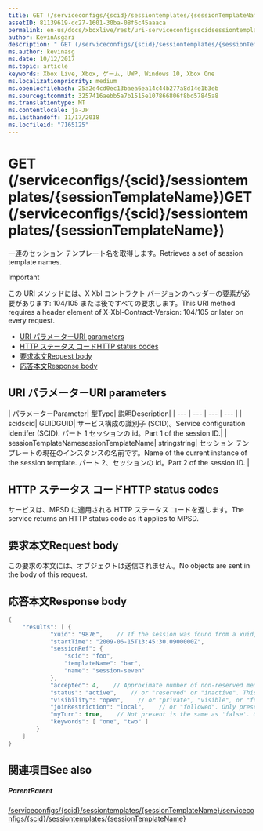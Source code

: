 ```yaml
---
title: GET (/serviceconfigs/{scid}/sessiontemplates/{sessionTemplateName})
assetID: 81139619-dc27-1601-30ba-08f6c45aaaca
permalink: en-us/docs/xboxlive/rest/uri-serviceconfigsscidsessiontemplatessessiontemplatenameget.html
author: KevinAsgari
description: " GET (/serviceconfigs/{scid}/sessiontemplates/{sessionTemplateName})"
ms.author: kevinasg
ms.date: 10/12/2017
ms.topic: article
keywords: Xbox Live, Xbox, ゲーム, UWP, Windows 10, Xbox One
ms.localizationpriority: medium
ms.openlocfilehash: 25a2e4cd0ec13baea6ea14c44b277a8d14e1b3eb
ms.sourcegitcommit: 3257416aebb5a7b1515e107866806f8bd57845a8
ms.translationtype: MT
ms.contentlocale: ja-JP
ms.lasthandoff: 11/17/2018
ms.locfileid: "7165125"
---
```

# <a name="get-serviceconfigsscidsessiontemplatessessiontemplatename"></a><span data-ttu-id="bd15e-104">GET (/serviceconfigs/{scid}/sessiontemplates/{sessionTemplateName})</span><span class="sxs-lookup"><span data-stu-id="bd15e-104">GET (/serviceconfigs/{scid}/sessiontemplates/{sessionTemplateName})</span></span>
<span data-ttu-id="bd15e-105">一連のセッション テンプレート名を取得します。</span><span class="sxs-lookup"><span data-stu-id="bd15e-105">Retrieves a set of session template names.</span></span>

> [!IMPORTANT]
> <span data-ttu-id="bd15e-106">この URI メソッドには、X Xbl コントラクト バージョンのヘッダーの要素が必要があります: 104/105 または後ですべての要求します。</span><span class="sxs-lookup"><span data-stu-id="bd15e-106">This URI method requires a header element of X-Xbl-Contract-Version: 104/105 or later on every request.</span></span>

  * [<span data-ttu-id="bd15e-107">URI パラメーター</span><span class="sxs-lookup"><span data-stu-id="bd15e-107">URI parameters</span></span>](#ID4ET)
  * [<span data-ttu-id="bd15e-108">HTTP ステータス コード</span><span class="sxs-lookup"><span data-stu-id="bd15e-108">HTTP status codes</span></span>](#ID4E5)
  * [<span data-ttu-id="bd15e-109">要求本文</span><span class="sxs-lookup"><span data-stu-id="bd15e-109">Request body</span></span>](#ID4EFB)
  * [<span data-ttu-id="bd15e-110">応答本文</span><span class="sxs-lookup"><span data-stu-id="bd15e-110">Response body</span></span>](#ID4EQB)

<a id="ID4ET"></a>


## <a name="uri-parameters"></a><span data-ttu-id="bd15e-111">URI パラメーター</span><span class="sxs-lookup"><span data-stu-id="bd15e-111">URI parameters</span></span>

| <span data-ttu-id="bd15e-112">パラメーター</span><span class="sxs-lookup"><span data-stu-id="bd15e-112">Parameter</span></span>| <span data-ttu-id="bd15e-113">型</span><span class="sxs-lookup"><span data-stu-id="bd15e-113">Type</span></span>| <span data-ttu-id="bd15e-114">説明</span><span class="sxs-lookup"><span data-stu-id="bd15e-114">Description</span></span>|
| --- | --- | --- | --- |
| <span data-ttu-id="bd15e-115">scid</span><span class="sxs-lookup"><span data-stu-id="bd15e-115">scid</span></span>| <span data-ttu-id="bd15e-116">GUID</span><span class="sxs-lookup"><span data-stu-id="bd15e-116">GUID</span></span>| <span data-ttu-id="bd15e-117">サービス構成の識別子 (SCID)。</span><span class="sxs-lookup"><span data-stu-id="bd15e-117">Service configuration identifer (SCID).</span></span> <span data-ttu-id="bd15e-118">パート 1 セッションの id。</span><span class="sxs-lookup"><span data-stu-id="bd15e-118">Part 1 of the session ID.</span></span>|
| <span data-ttu-id="bd15e-119">sessionTemplateName</span><span class="sxs-lookup"><span data-stu-id="bd15e-119">sessionTemplateName</span></span>| <span data-ttu-id="bd15e-120">string</span><span class="sxs-lookup"><span data-stu-id="bd15e-120">string</span></span>| <span data-ttu-id="bd15e-121">セッション テンプレートの現在のインスタンスの名前です。</span><span class="sxs-lookup"><span data-stu-id="bd15e-121">Name of the current instance of the session template.</span></span> <span data-ttu-id="bd15e-122">パート 2、セッションの id。</span><span class="sxs-lookup"><span data-stu-id="bd15e-122">Part 2 of the session ID.</span></span> |

<a id="ID4E5"></a>


## <a name="http-status-codes"></a><span data-ttu-id="bd15e-123">HTTP ステータス コード</span><span class="sxs-lookup"><span data-stu-id="bd15e-123">HTTP status codes</span></span>
<span data-ttu-id="bd15e-124">サービスは、MPSD に適用される HTTP ステータス コードを返します。</span><span class="sxs-lookup"><span data-stu-id="bd15e-124">The service returns an HTTP status code as it applies to MPSD.</span></span>  
<a id="ID4EFB"></a>


## <a name="request-body"></a><span data-ttu-id="bd15e-125">要求本文</span><span class="sxs-lookup"><span data-stu-id="bd15e-125">Request body</span></span>

<span data-ttu-id="bd15e-126">この要求の本文には、オブジェクトは送信されません。</span><span class="sxs-lookup"><span data-stu-id="bd15e-126">No objects are sent in the body of this request.</span></span>

<a id="ID4EQB"></a>


## <a name="response-body"></a><span data-ttu-id="bd15e-127">応答本文</span><span class="sxs-lookup"><span data-stu-id="bd15e-127">Response body</span></span>


```cpp
{
    "results": [ {
            "xuid": "9876",    // If the session was found from a xuid, that xuid.
            "startTime": "2009-06-15T13:45:30.0900000Z",
            "sessionRef": {
                "scid": "foo",
                "templateName": "bar",
                "name": "session-seven"
            },
            "accepted": 4,    // Approximate number of non-reserved members.
            "status": "active",    // or "reserved" or "inactive". This is the state of the user in the session, not the session itself. Only present if the session was found using a xuid.
            "visibility": "open",    // or "private", "visible", or "full"
            "joinRestriction": "local",    // or "followed". Only present if 'visibility' is "open" or "full" and the session has a join restriction.
            "myTurn": true,    // Not present is the same as 'false'. Only present if the session was found using a xuid.
            "keywords": [ "one", "two" ]
        }
    ]
}

```


<a id="ID4EZB"></a>


## <a name="see-also"></a><span data-ttu-id="bd15e-128">関連項目</span><span class="sxs-lookup"><span data-stu-id="bd15e-128">See also</span></span>

<a id="ID4E2B"></a>


##### <a name="parent"></a><span data-ttu-id="bd15e-129">Parent</span><span class="sxs-lookup"><span data-stu-id="bd15e-129">Parent</span></span>

[<span data-ttu-id="bd15e-130">/serviceconfigs/{scid}/sessiontemplates/{sessionTemplateName}</span><span class="sxs-lookup"><span data-stu-id="bd15e-130">/serviceconfigs/{scid}/sessiontemplates/{sessionTemplateName}</span></span>](uri-serviceconfigsscidsessiontemplatessessiontemplatename.md)
